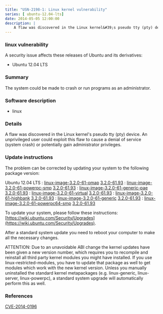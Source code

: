 ```yaml
---
title: "USN-2198-1: Linux kernel vulnerability"
series: [ ubuntu-12.04-lts]
date: 2014-05-05 12:00:00
description: |
    A flaw was discovered in the Linux kernel&#39;s pseudo tty (pty) device. An unprivileged user could exploit this flaw to cause a denial of service (system crash) or potentially gain administrator privileges. 
--- 
```

 
### linux vulnerability

A security issue affects these releases of Ubuntu and its derivatives:

* Ubuntu 12.04 LTS

### Summary

The system could be made to crash or run programs as an administrator. 

### Software description

* linux 

### Details

A flaw was discovered in the Linux kernel&#39;s pseudo tty (pty) device. An unprivileged user could exploit this flaw to cause a denial of service (system crash) or potentially gain administrator privileges. 

### Update instructions

The problem can be corrected by updating your system to the following package version:

Ubuntu 12.04 LTS
 : [linux-image-3.2.0-61-omap](https://launchpad.net/ubuntu/+source/linux) <span> [3.2.0-61.93](https://launchpad.net/ubuntu/+source/linux/3.2.0-61.93) </span> 
 : [linux-image-3.2.0-61-powerpc-smp](https://launchpad.net/ubuntu/+source/linux) <span> [3.2.0-61.93](https://launchpad.net/ubuntu/+source/linux/3.2.0-61.93) </span> 
 : [linux-image-3.2.0-61-generic-pae](https://launchpad.net/ubuntu/+source/linux) <span> [3.2.0-61.93](https://launchpad.net/ubuntu/+source/linux/3.2.0-61.93) </span> 
 : [linux-image-3.2.0-61-virtual](https://launchpad.net/ubuntu/+source/linux) <span> [3.2.0-61.93](https://launchpad.net/ubuntu/+source/linux/3.2.0-61.93) </span> 
 : [linux-image-3.2.0-61-highbank](https://launchpad.net/ubuntu/+source/linux) <span> [3.2.0-61.93](https://launchpad.net/ubuntu/+source/linux/3.2.0-61.93) </span> 
 : [linux-image-3.2.0-61-generic](https://launchpad.net/ubuntu/+source/linux) <span> [3.2.0-61.93](https://launchpad.net/ubuntu/+source/linux/3.2.0-61.93) </span> 
 : [linux-image-3.2.0-61-powerpc64-smp](https://launchpad.net/ubuntu/+source/linux) <span> [3.2.0-61.93](https://launchpad.net/ubuntu/+source/linux/3.2.0-61.93) </span> 

To update your system, please follow these instructions: [https://wiki.ubuntu.com/Security/Upgrades](https://wiki.ubuntu.com/Security/Upgrades).

After a standard system update you need to reboot your computer to make all the necessary changes.

ATTENTION: Due to an unavoidable ABI change the kernel updates have been given a new version number, which requires you to recompile and reinstall all third party kernel modules you might have installed. If you use linux-restricted-modules, you have to update that package as well to get modules which work with the new kernel version. Unless you manually uninstalled the standard kernel metapackages (e.g. linux-generic, linux-server, linux-powerpc), a standard system upgrade will automatically perform this as well. 

### References

 [CVE-2014-0196](http://people.ubuntu.com/~ubuntu-security/cve/CVE-2014-0196)
 
